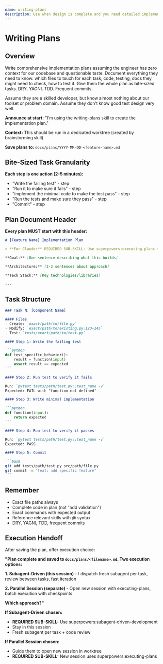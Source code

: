 ```yaml
---
name: writing-plans
description: Use when design is complete and you need detailed implementation tasks for engineers with zero codebase context - creates comprehensive implementation plans with exact file paths, complete code examples, and verification steps assuming engineer has minimal domain knowledge
---
```


# Writing Plans

## Overview

Write comprehensive implementation plans assuming the engineer has zero context for our codebase and questionable taste. Document everything they need to know: which files to touch for each task, code, testing, docs they might need to check, how to test it. Give them the whole plan as bite-sized tasks. DRY. YAGNI. TDD. Frequent commits.

Assume they are a skilled developer, but know almost nothing about our toolset or problem domain. Assume they don't know good test design very well.

**Announce at start:** "I'm using the writing-plans skill to create the implementation plan."

**Context:** This should be run in a dedicated worktree (created by brainstorming skill).

**Save plans to:** `docs/plans/YYYY-MM-DD-<feature-name>.md`

## Bite-Sized Task Granularity

**Each step is one action (2-5 minutes):**
- "Write the failing test" - step
- "Run it to make sure it fails" - step
- "Implement the minimal code to make the test pass" - step
- "Run the tests and make sure they pass" - step
- "Commit" - step

## Plan Document Header

**Every plan MUST start with this header:**

```markdown
# [Feature Name] Implementation Plan

> **For Claude:** REQUIRED SUB-SKILL: Use superpowers:executing-plans to implement this plan task-by-task.

**Goal:** [One sentence describing what this builds]

**Architecture:** [2-3 sentences about approach]

**Tech Stack:** [Key technologies/libraries]

---
```

## Task Structure

~~~markdown
### Task N: [Component Name]

#### Files
- Create: `exact/path/to/file.py`
- Modify: `exact/path/to/existing.py:123-145`
- Test: `tests/exact/path/to/test.py`

#### Step 1: Write the failing test

```python
def test_specific_behavior():
    result = function(input)
    assert result == expected
```

#### Step 2: Run test to verify it fails

Run: `pytest tests/path/test.py::test_name -v`
Expected: FAIL with "function not defined"

#### Step 3: Write minimal implementation

```python
def function(input):
    return expected
```

#### Step 4: Run test to verify it passes

Run: `pytest tests/path/test.py::test_name -v`
Expected: PASS

#### Step 5: Commit

```bash
git add tests/path/test.py src/path/file.py
git commit -m "feat: add specific feature"
```
~~~

## Remember
- Exact file paths always
- Complete code in plan (not "add validation")
- Exact commands with expected output
- Reference relevant skills with @ syntax
- DRY, YAGNI, TDD, frequent commits

## Execution Handoff

After saving the plan, offer execution choice:

**"Plan complete and saved to `docs/plans/<filename>.md`. Two execution options:**

**1. Subagent-Driven (this session)** - I dispatch fresh subagent per task, review between tasks, fast iteration

**2. Parallel Session (separate)** - Open new session with executing-plans, batch execution with checkpoints

**Which approach?"**

**If Subagent-Driven chosen:**
- **REQUIRED SUB-SKILL:** Use superpowers:subagent-driven-development
- Stay in this session
- Fresh subagent per task + code review

**If Parallel Session chosen:**
- Guide them to open new session in worktree
- **REQUIRED SUB-SKILL:** New session uses superpowers:executing-plans
